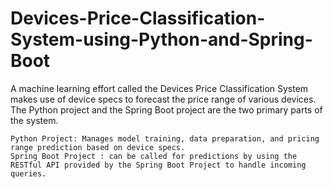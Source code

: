 # Devices-Price-Classification-System-using-Python-and-Spring-Boot

A machine learning effort called the Devices Price Classification System makes use of device specs to forecast the price range of various devices. The Python project and the Spring Boot project are the two primary parts of the system.

    Python Project: Manages model training, data preparation, and pricing range prediction based on device specs.
    Spring Boot Project : can be called for predictions by using the RESTful API provided by the Spring Boot Project to handle incoming queries.
